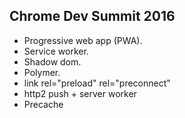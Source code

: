 Chrome Dev Summit 2016
-

* Progressive web app (PWA).
* Service worker.
* Shadow dom.
* Polymer.
* link rel="preload" rel="preconnect"
* http2 push + server worker
* Precache
